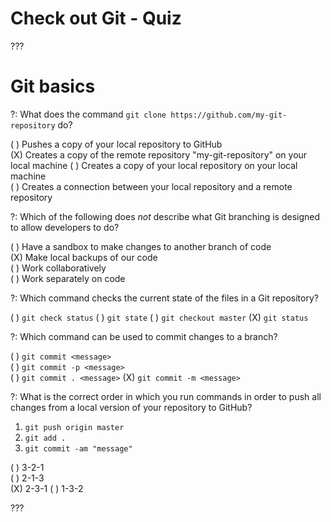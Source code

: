# Check out Git - Quiz

???

# Git basics


?: What does the command `git clone https://github.com/my-git-repository` do?
 
( ) Pushes a copy of your local repository to GitHub  
(X) Creates a copy of the remote repository "my-git-repository" on your local machine 
( ) Creates a copy of your local repository on your local machine  
( ) Creates a connection between your local repository and a remote repository


?: Which of the following does *not* describe what Git branching is designed to allow developers to do?

( ) Have a sandbox to make changes to another branch of code  
(X) Make local backups of our code  
( ) Work collaboratively  
( ) Work separately on code

?: Which command checks the current state of the files in a Git repository? 

( ) `git check status`
( ) `git state`
( ) `git checkout master`
(X) `git status` 

?: Which command can be used to commit changes to a branch?
 
( ) `git commit <message>`  
( ) `git commit -p <message>`  
( ) `git commit . <message>`
(X) `git commit -m <message>` 


?: What is the correct order in which you run commands in order to push all changes from a local version of your repository to GitHub? 

1. `git push origin master`
2. `git add .`
3. `git commit -am "message"` 


( ) 3-2-1   
( ) 2-1-3  
(X) 2-3-1
( ) 1-3-2

???
